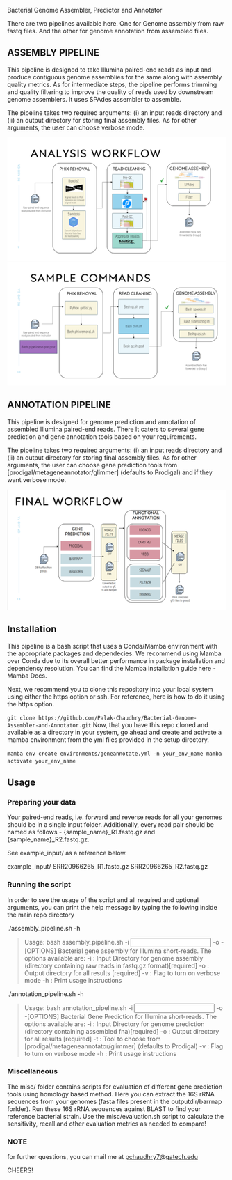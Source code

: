 Bacterial Genome Assembler, Predictor and Annotator 

There are two pipelines available here. One for Genome assembly from raw fastq files. And the other for genome annotation from assembled files.

## ASSEMBLY PIPELINE
This pipeline is designed to take Illumina paired-end reads as input and produce contiguous genome assemblies for the same along with assembly quality metrics. As for intermediate steps, the pipeline performs trimming and quality filtering to improve the quality of reads used by downstream genome assemblers. It uses SPAdes assembler to assemble.

The pipeline takes two required arguments: (i) an input reads directory and (ii) an output directory for storing final assembly files. As for other arguments, the user can choose verbose mode.

![alt text](image.png)
![alt text](image-1.png)

## ANNOTATION PIPELINE
This pipeline is designed for genome prediction and annotation of assembled Illumina paired-end reads. There It caters to several gene prediction and gene annotation tools based on your requirements. 

The pipeline takes two required arguments: (i) an input reads directory and (ii) an output directory for storing final assembly files. As for other arguments, the user can choose gene prediction tools from [prodigal/metageneannotator/glimmer] (defaults to Prodigal) and if they want verbose mode.

![alt text](image-2.png)

## Installation
This pipeline is a bash script that uses a Conda/Mamba environment with the appropriate packages and dependecies. We recommend using Mamba over Conda due to its overall better performance in package installation and dependency resolution. You can find the Mamba installation guide here - Mamba Docs.

Next, we recommend you to clone this repository into your local system using either the https option or ssh. For reference, here is how to do it using the https option.

`git clone https://github.com/Palak-Chaudhry/Bacterial-Genome-Assembler-and-Annotator.git`
Now, that you have this repo cloned and available as a directory in your system, go ahead and create and activate a mamba environment from the yml files provided in the setup directory.

`mamba env create environments/geneannotate.yml -n your_env_name
mamba activate your_env_name`

## Usage
### Preparing your data

Your paired-end reads, i.e. forward and reverse reads for all your genomes should be in a single input folder. Additionally, every read pair should be named as follows - {sample_name}_R1.fastq.gz and {sample_name}_R2.fastq.gz.

See example_input/ as a reference below.

example_input/
     SRR20966265_R1.fastq.gz
     SRR20966265_R2.fastq.gz

     
### Running the script
In order to see the usage of the script and all required and optional arguments, you can print the help message by typing the following inside the main repo directory

./assembly_pipeline.sh -h

>Usage: bash assembly_pipeline.sh -i <input directory> -o <output directory> -[OPTIONS]
>            Bacterial gene assembly for Illumina short-reads. The options available are:
>                     -i : Input Directory for genome assembly (directory containing raw reads in fastq.gz format)[required]
>                     -o : Output directory for all results [required]
>                     -v : Flag to turn on verbose mode
>                     -h : Print usage instructions

./annotation_pipeline.sh -h

>Usage: bash annotation_pipeline.sh -i <input directory> -o <output directory> -[OPTIONS]
>            Bacterial Gene Prediction for Illumina short-reads. The options available are:
>                    -i : Input Directory for genome prediction (directory containing assembled fna)[required]
>                    -o : Output directory for all results [required]
>                    -t : Tool to choose from [prodigal/metageneannotator/glimmer] (defaults to Prodigal)
>                    -v : Flag to turn on verbose mode
>                    -h : Print usage instructions

### Miscellaneous

The misc/ folder contains scripts for evaluation of different gene prediction tools using homology based method. Here you can extract the 16S rRNA sequences from your genomes (fasta files present in the outputdir/barrnap forlder). Run these 16S rRNA sequences against BLAST to find your reference bacterial strain. 
Use the misc/evaluation.sh script to calculate the sensitivity, recall and other evaluation metrics as needed to compare!

### NOTE
for further questions, you can mail me at pchaudhry7@gatech.edu

CHEERS!